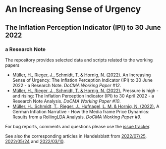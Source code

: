 # An Increasing Sense of Urgency
## The Inflation Perception Indicator (IPI) to 30 June 2022
### a Research Note
The repository provides selected data and scripts related to the working papers

* [Müller, H., Rieger, J., Schmidt, T. & Hornig, N. (2022).](http://doi.org/10.17877/DE290R-22875) An Increasing Sense of Urgency: The Inflation Perception Indicator (IPI) to 30 June 2022 - a Research Note. *DoCMA Working Paper #12*.
* [Müller, H., Rieger, J., Schmidt, T. & Hornig, N. (2022).](https://doi.org/10.17877/DE290R-22769) Pressure is high - and rising: The Inflation Perception Indicator (IPI) to 30 April 2022 - a Research Note Analysis. *DoCMA Working Paper #10*.
* [Müller, H., Schmidt, T., Rieger, J., Hufnagel, L. M. & Hornig, N. (2022).](https://doi.org/10.17877/de290r-22632) A German Inflation Narrative - How the Media frame Price Dynamics: Results from a RollingLDA Analysis. *DoCMA Working Paper #9*.

For bug reports, comments and questions please use the [issue tracker](https://github.com/JonasRieger/ipi/issues).

See also the corresponding articles in Handelsblatt from [2022/07/25](https://www.handelsblatt.com/politik/konjunktur/nachrichten/28543406.html), [2022/05/24](https://www.handelsblatt.com/28369000.html) and [2022/03/10](https://www.handelsblatt.com/28146862.html).
